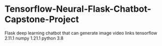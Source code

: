 # Tensorflow-Neural-Flask-Chatbot-Capstone-Project
Flask deep learning chatbot that can generate image video links tensorflow 2.11.1 numpy 1.21.1 python 3.8

